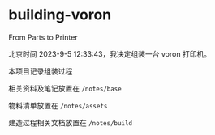 # building-voron
From Parts to Printer

北京时间 2023-9-5 12:33:43，我决定组装一台 voron 打印机。

本项目记录组装过程

相关资料及笔记放置在 `/notes/base`

物料清单放置在 `/notes/assets`

建造过程相关文档放置在 `/notes/build`

